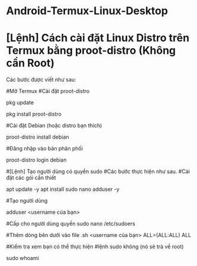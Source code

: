 # Android-Termux-Linux-Desktop

# [Lệnh] Cách cài đặt Linux Distro trên Termux bằng proot-distro (Không cần Root)
Các bước được viết như sau:

#Mở Termux
#Cài đặt proot-distro

pkg update

pkg install proot-distro

#Cài đặt Debian (hoặc distro bạn thích)

proot-distro install debian

#Đăng nhập vào bản phân phối

proot-distro login debian

#[Lệnh] Tạo người dùng có quyền sudo
#Các bước thực hiện như sau.
#Cài đặt các gói cần thiết

apt update -y
apt install sudo nano adduser -y

#Tạo người dùng

adduser <username của bạn>

#Cấp cho người dùng quyền sudo
nano /etc/sudoers

#Thêm dòng bên dưới vào file .sh
 <username của bạn> ALL=(ALL:ALL) ALL

#Kiểm tra xem bạn có thể thực hiện #lệnh sudo không (nó sẽ trả về root)

sudo whoami 




